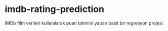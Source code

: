 # imdb-rating-prediction
IMDb film verileri kullanılarak puan tahmini yapan basit bir regresyon projesi
